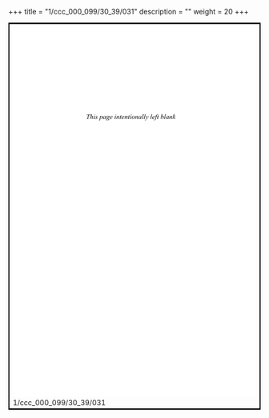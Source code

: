 +++
title = "1/ccc_000_099/30_39/031"
description = ""
weight = 20
+++

<table style="border:2px solid black;max-width:800px;max-height:800px;" 
><tr><td><img class="center-fit-jpg"
src="/jpg_/out_jpg_dbc_031.jpg"  >1/ccc_000_099/30_39/031</img></td></tr></table>